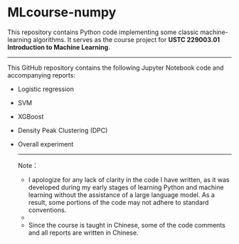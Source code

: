 # MLcourse-numpy
This repository contains Python code implementing some classic machine-learning algorithms. It serves as the course project for **USTC 229003.01 Introduction to Machine Learning**. 

------

This GitHub repository contains the following Jupyter Notebook code and accompanying reports:

- Logistic regression
- SVM
- XGBoost
- Density Peak Clustering (DPC)
- Overall experiment

  -----
  Note：
  - I apologize for any lack of clarity in the code I have written, as it was developed during my early stages of learning Python and machine learning without the assistance of a large language model. As a result, some portions of the code may not adhere to standard conventions.
  - 
  - Since the course is taught in Chinese, some of the code comments and all reports are written in Chinese.
